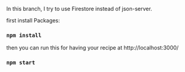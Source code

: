 In this branch, I try to use Firestore instead of json-server.

first install Packages:

### `npm install`

then you can run this for having your recipe at http://localhost:3000/

### `npm start`

